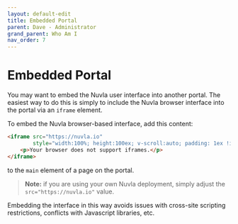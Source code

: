 ```yaml
---
layout: default-edit
title: Embedded Portal
parent: Dave - Administrator
grand_parent: Who Am I
nav_order: 7
---
```


Embedded Portal
===============

You may want to embed the Nuvla user interface into another portal. The easiest way to do this is simply to include the Nuvla browser interface into the portal via an `iframe` element. 

To embed the Nuvla browser-based interface, add this content:

```html
<iframe src="https://nuvla.io"
        style="width:100%; height:100ex; v-scroll:auto; padding: 1ex !important; margin: 0 !important">
    <p>Your browser does not support iframes.</p>
</iframe>
```

to the `main` element of a page on the portal.

> **Note:** if you are using your own Nuvla deployment, simply adjust the `src="https://nuvla.io"` value.

Embedding the interface in this way avoids issues with cross-site scripting restrictions, conflicts with Javascript libraries, etc.
